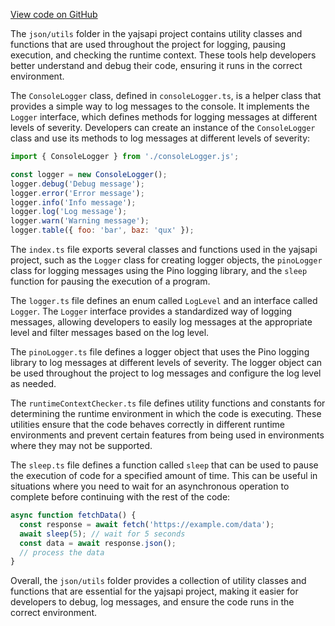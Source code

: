 [View code on GitHub](https://github.com/golemfactory/yajsapi/.autodoc/docs/json/utils)

The `json/utils` folder in the yajsapi project contains utility classes and functions that are used throughout the project for logging, pausing execution, and checking the runtime context. These tools help developers better understand and debug their code, ensuring it runs in the correct environment.

The `ConsoleLogger` class, defined in `consoleLogger.ts`, is a helper class that provides a simple way to log messages to the console. It implements the `Logger` interface, which defines methods for logging messages at different levels of severity. Developers can create an instance of the `ConsoleLogger` class and use its methods to log messages at different levels of severity:

```javascript
import { ConsoleLogger } from './consoleLogger.js';

const logger = new ConsoleLogger();
logger.debug('Debug message');
logger.error('Error message');
logger.info('Info message');
logger.log('Log message');
logger.warn('Warning message');
logger.table({ foo: 'bar', baz: 'qux' });
```

The `index.ts` file exports several classes and functions used in the yajsapi project, such as the `Logger` class for creating logger objects, the `pinoLogger` class for logging messages using the Pino logging library, and the `sleep` function for pausing the execution of a program.

The `logger.ts` file defines an enum called `LogLevel` and an interface called `Logger`. The `Logger` interface provides a standardized way of logging messages, allowing developers to easily log messages at the appropriate level and filter messages based on the log level.

The `pinoLogger.ts` file defines a logger object that uses the Pino logging library to log messages at different levels of severity. The logger object can be used throughout the project to log messages and configure the log level as needed.

The `runtimeContextChecker.ts` file defines utility functions and constants for determining the runtime environment in which the code is executing. These utilities ensure that the code behaves correctly in different runtime environments and prevent certain features from being used in environments where they may not be supported.

The `sleep.ts` file defines a function called `sleep` that can be used to pause the execution of code for a specified amount of time. This can be useful in situations where you need to wait for an asynchronous operation to complete before continuing with the rest of the code:

```javascript
async function fetchData() {
  const response = await fetch('https://example.com/data');
  await sleep(5); // wait for 5 seconds
  const data = await response.json();
  // process the data
}
```

Overall, the `json/utils` folder provides a collection of utility classes and functions that are essential for the yajsapi project, making it easier for developers to debug, log messages, and ensure the code runs in the correct environment.
